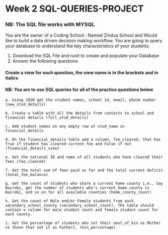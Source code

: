 # Week 2 SQL-QUERIES-PROJECT

### NB: The SQL file works with MYSQL

You are the owner of a Coding School : Named Zindua School and Would like to build a data driven decision making workflow. 
You are going to query your database to understand the key characteristics of your students. 

1. Download the SQL File and runit to create and populate your Database 
2. Answer the following questions

#### Create a view for each question, the view name is in the brackets and in italics
#### NB: You are to use SQL queries for all of the practice questions below 
```
a. Using JOIN get the student names, school id, email, phone number (new_stud_details)

b. Create a table with all the details from contacts to school and financial details (full_stud_details)

c. Add student names on any empty row of stud_name in financial_details

d. On the financial_details table add a column, fee_cleared, that has True if student has cleared current fee and False if not (financial_details_view)

e. Get the national ID and name of all students who have cleared their fees (fee_cleared)

f. Get the total sum of fees paid so far and the total current deficit (total_fee_balance)

g. Get the count of students who share a current home county i.e., Say Nairobi, get the number of students who’s current_home_county is Nairobi, and so on for all available counties (home_county_count)

h. Get the count of Male and/or Female students from each secondary_school_county (secondary_school_count). The table should contain a column for male student count and female student count for each county.

i. Get the percentage of students who set their next_of_kin as Mother vs those that set it as Father1. (kin_percentage) 
```
